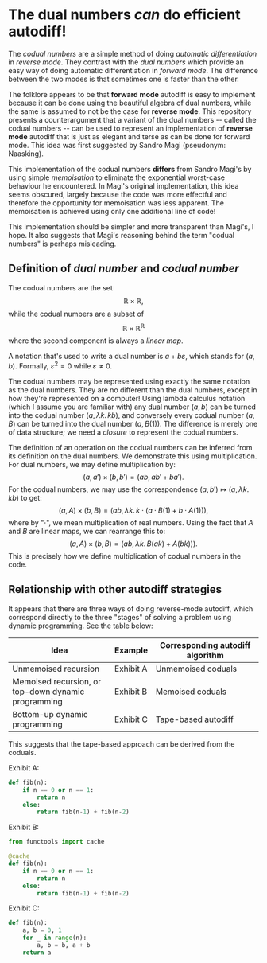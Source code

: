 #   The dual numbers *can* do efficient autodiff!

The *codual numbers* are a simple method of doing *automatic differentiation* in *reverse mode*. They contrast with the *dual numbers* which provide an easy way of doing automatic differentiation in *forward mode*. The difference between the two modes is that sometimes one is faster than the other.

The folklore appears to be that **forward mode** autodiff is easy to implement because it can be done using the beautiful algebra of dual numbers, while the same is assumed to not be the case for **reverse mode**. This repository presents a counterargument that a variant of the dual numbers -- called the codual numbers -- can be used to represent an implementation of **reverse mode** autodiff that is just as elegant and terse as can be done for forward mode. This idea was first suggested by Sandro Magi (pseudonym: Naasking).

This implementation of the codual numbers **differs** from Sandro Magi's by using simple *memoisation* to eliminate the exponential worst-case behaviour he encountered. In Magi's original implementation, this idea seems obscured, largely because the code was more effectful and therefore the opportunity for memoisation was less apparent. The memoisation is achieved using only one additional line of code!

This implementation should be simpler and more transparent than Magi's, I hope. It also suggests that Magi's reasoning behind the term "codual numbers" is perhaps misleading.

## Definition of *dual number* and *codual number*

The codual numbers are the set
$$\mathbb R \times \mathbb R,$$
while the codual numbers are a subset of
$$\mathbb R \times \mathbb R ^ {\mathbb R}$$
where the second component is always a *linear map*.

A notation that's used to write a dual number is $a + b \varepsilon$, which stands for $(a,b)$. Formally, $\varepsilon^2 = 0$ while $\varepsilon \neq 0$.

The codual numbers may be represented using exactly the same notation as the dual numbers. They are no different than the dual numbers, except in how they're represented on a computer! Using lambda calculus notation (which I assume you are familiar with) any dual number $(a,b)$ can be turned into the codual number $(a, \lambda k. \,kb)$, and conversely every codual number $(a,B)$ can be turned into the dual number $(a,B(1))$. The difference is merely one of data structure; we need a *closure* to represent the codual numbers.

The definition of an operation on the codual numbers can be inferred from its definition on the dual numbers. We demonstrate this using multiplication. For dual numbers, we may define multiplication by:
$$(a,a') \times (b,b') = (ab, ab' + ba').$$
For the codual numbers, we may use the correspondence $(a,b') \mapsto (a, \lambda k. \,kb)$ to get:
$$(a,A) \times (b,B) = (ab, \lambda k. \,k\cdot(a\cdot B(1) + b\cdot A(1))),$$
where by "$\cdot$", we mean multiplication of real numbers. Using the fact that $A$ and $B$ are linear maps, we can rearrange this to:
$$(a,A) \times (b,B) = (ab, \lambda k. \,B(ak) + A(bk))).$$
This is precisely how we define multiplication of codual numbers in the code.

##  Relationship with other autodiff strategies

It appears that there are three ways of doing reverse-mode autodiff, which correspond directly to the three "stages" of solving a problem using dynamic programming. See the table below:


| Idea                                                      | Example   | Corresponding autodiff algorithm |
| --------------------------------------------------------- | --------- | -------------------------------- |
| Unmemoised recursion                                      | Exhibit A | Unmemoised coduals               |
| Memoised recursion, or <br/> top-down dynamic programming | Exhibit B | Memoised coduals                 |
| Bottom-up dynamic programming                             | Exhibit C | Tape-based autodiff              |

This suggests that the tape-based approach can be derived from the coduals.

Exhibit A:
```python
def fib(n):
    if n == 0 or n == 1:
        return n
    else:
        return fib(n-1) + fib(n-2)
```

Exhibit B:

```python
from functools import cache

@cache
def fib(n):
    if n == 0 or n == 1:
        return n
    else:
        return fib(n-1) + fib(n-2)
```

Exhibit C:

```python
def fib(n):
    a, b = 0, 1
    for _ in range(n):
        a, b = b, a + b
    return a
```